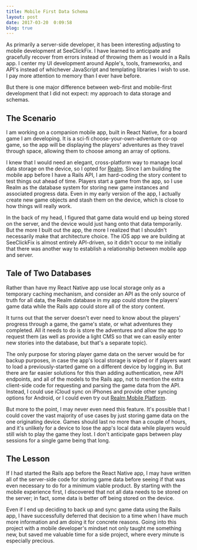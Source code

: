 ```yaml
---
title: Mobile First Data Schema
layout: post
date: 2017-03-20  0:09:58
blog: true
---
```


As primarily a server-side developer, it has been interesting adjusting to mobile development at SeeClickFix. I have learned to anticipate and gracefully recover from errors instead of throwing them as I would in a Rails app. I center my UI development around Apple's, tools, frameworks, and API's instead
of whichever JavaScript and templating libraries I wish to use. I pay more attention to memory than I ever have before.

But there is one major difference between web-first and mobile-first development that I did not expect: my approach to data storage and schemas.

## The Scenario

I am working on a companion mobile app, built in React Native, for a board game
I am developing. It is a sci-fi choose-your-own-adventure co-op game, so the app will be displaying the players' adventures as they travel through space, allowing them to choose among an array of options.

I knew that I would need an elegant, cross-platform way to manage local data storage on the device, so I opted for [Realm](https://realm.io/products/realm-mobile-database/). Since I am building the mobile app before I have a Rails API, I am hard-coding the story content to test things out ahead of time. Players start a game from the app, so I use Realm as the database system for storing new game instances and associated progress data. Even in my early version of the app, I actually create new game objects and stash them on the device, which is close to how things will really work.

In the back of my head, I figured that game data would end up being stored on the server, and the device  would just hang onto that data temporarily. But the more I built out the app, the more I realized that I shouldn't necessarily make that architecture choice. The iOS app we are building at SeeClickFix is almost entirely API-driven, so it didn't occur to me initially that there was another way to establish a relationship between mobile app and server.

## Tale of Two Databases

Rather than have my React Native app use local storage only as a temporary caching mechanism, and consider an API as the only source of truth for all data, the Realm database in my app could store the players' game data while the Rails app could store all of the story content.

It turns out that the server doesn't ever need to know about the players' progress through a game, the game's state, or what adventures they completed. All it needs to do is store the adventures and allow the app to request them (as well as provide a light CMS so that we can easily enter new stories into the database, but that's a separate topic).

The only purpose for storing player game data on the server would be for backup purposes, in case the app's local storage is wiped or if players want to load a previously-started game on a different device by logging in. But there are far easier solutions for this than adding authentication, new API endpoints, and all of the models to the Rails app, not to mention the extra client-side code for requesting and parsing the game data from the API. Instead, I could use iCloud sync on iPhones and provide other syncing options for Android, or I could even try out [Realm Mobile Platform](https://realm.io/products/realm-mobile-platform/).

But more to the point, I may never even need this feature. It's possible that I could cover the vast majority of use cases by just storing game data on the one originating device. Games should last no more than a couple of hours, and it's unlikely for a device to lose the app's local data while players would still wish to play the game they lost. I don't anticipate gaps between play sessions for a single game being that long.

## The Lesson

If I had started the Rails app before the React Native app, I may have written all of the server-side code for storing game data before seeing if that was even necessary to do for a minimum viable product. By starting with the mobile experience first, I discovered that not all data needs to be stored on the server; in fact, some data is better off being stored on the device.

Even if I end up deciding to back up and sync game data using the Rails app, I have successfully deferred that decision to a time when I have much more information and am doing it for concrete reasons. Going into this project with a mobile developer's mindset not only taught me something new, but saved me valuable time for a side project, where every minute is especially precious.
